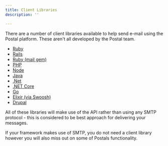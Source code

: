```yaml
---
title: Client Libraries
description: ''

---
```


There are a number of client libraries available to help send e-mail using the Postal platform. These aren't all developed by the Postal team.

* [Ruby](https://github.com/postalserver/postal-ruby)
* [Rails](https://github.com/postalserver/postal-rails)
* [Ruby (mail gem)](https://github.com/postalserver/postal-mailgem)
* [PHP](https://github.com/postalserver/postal-php)
* [Node](https://github.com/postalserver/postal-node)
* [Java](https://github.com/matthewmgamble/postal-java)
* [.Net](https://github.com/KingdomFirst/PostalServer-DotNet-Framework)
* [.NET Core](https://github.com/mDev86/PostalApiClient)
* [Go](https://github.com/Pacerino/postal-go)
* [Elixir (via Swoosh)](https://hexdocs.pm/swoosh/Swoosh.Adapters.Postal.html)
* [Drupal](https://www.drupal.org/project/postal_mail)

All of these libraries will make use of the API rather than using any SMTP protocol - this is considered to be best approach for delivering your messages.

If your framework makes use of SMTP, you do not need a client library however you will also miss out on some of Postals functionality.
